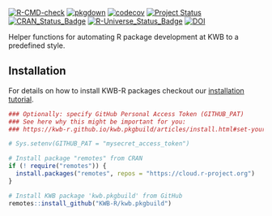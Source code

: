 [![R-CMD-check](https://github.com/KWB-R/kwb.pkgbuild/workflows/R-CMD-check/badge.svg)](https://github.com/KWB-R/kwb.pkgbuild/actions?query=workflow%3AR-CMD-check)
[![pkgdown](https://github.com/KWB-R/kwb.pkgbuild/workflows/pkgdown/badge.svg)](https://github.com/KWB-R/kwb.pkgbuild/actions?query=workflow%3Apkgdown)
[![codecov](https://codecov.io/github/KWB-R/kwb.pkgbuild/branch/main/graphs/badge.svg)](https://codecov.io/github/KWB-R/kwb.pkgbuild)
[![Project Status](https://img.shields.io/badge/lifecycle-experimental-orange.svg)](https://www.tidyverse.org/lifecycle/#experimental)
[![CRAN_Status_Badge](https://www.r-pkg.org/badges/version/kwb.pkgbuild)]()
[![R-Universe_Status_Badge](https://kwb-r.r-universe.dev/badges/kwb.pkgbuild)](https://kwb-r.r-universe.dev/)
[![DOI](https://zenodo.org/badge/DOI/10.5281/zenodo.3387180.svg)](https://doi.org/10.5281/zenodo.3387180)

Helper functions for automating R package development at KWB
to a predefined style.

## Installation

For details on how to install KWB-R packages checkout our [installation tutorial](https://kwb-r.github.io/kwb.pkgbuild/articles/install.html).

```r
### Optionally: specify GitHub Personal Access Token (GITHUB_PAT)
### See here why this might be important for you:
### https://kwb-r.github.io/kwb.pkgbuild/articles/install.html#set-your-github_pat

# Sys.setenv(GITHUB_PAT = "mysecret_access_token")

# Install package "remotes" from CRAN
if (! require("remotes")) {
  install.packages("remotes", repos = "https://cloud.r-project.org")
}

# Install KWB package 'kwb.pkgbuild' from GitHub
remotes::install_github("KWB-R/kwb.pkgbuild")
```
